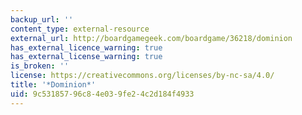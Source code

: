 ```yaml
---
backup_url: ''
content_type: external-resource
external_url: http://boardgamegeek.com/boardgame/36218/dominion
has_external_licence_warning: true
has_external_license_warning: true
is_broken: ''
license: https://creativecommons.org/licenses/by-nc-sa/4.0/
title: '*Dominion*'
uid: 9c531857-96c8-4e03-9fe2-4c2d184f4933
---
```

